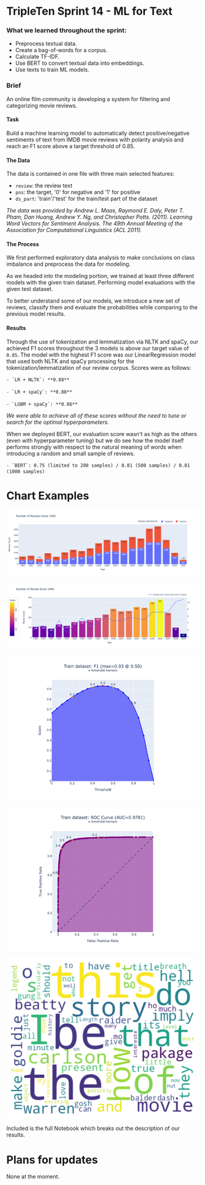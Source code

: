 # TripleTen Sprint 14 - ML for Text

### What we learned throughout the sprint:

- Preprocess textual data.
- Create a bag-of-words for a corpus.
- Calculate TF-IDF.
- Use BERT to convert textual data into embeddings.
- Use texts to train ML models.

### Brief

An online film community is developing a system for filtering and categorizing movie reviews. 

#### Task

Build a machine learning model to automatically detect positive/negative sentiments of text from IMDB movie reviews with polarity analysis and reach an F1 score above a target threshold of 0.85.

#### The Data

The data is contained in one file with three main selected features:

- `review`: the review text
- `pos`: the target, '0' for negative and '1' for positive
- `ds_part`: 'train'/'test' for the train/test part of the dataset

*The data was provided by Andrew L. Maas, Raymond E. Daly, Peter T. Pham, Dan Huang, Andrew Y. Ng, and Christopher Potts. (2011). Learning Word Vectors for Sentiment Analysis. The 49th Annual Meeting of the Association for Computational Linguistics (ACL 2011).*

#### The Process

We first performed exploratory data analysis to make conclusions on class imbalance and preprocess the data for modeling.

As we headed into the modeling portion, we trained at least three different models with the given train dataset. Performing model evaluations with the given test dataset. 

To better understand some of our models, we introduce a new set of reviews, classify them and evaluate the probabilities while comparing to the previous model results.

#### Results

Through the use of tokenization and lemmatization via NLTK and spaCy, our achieved F1 scores throughout the 3 models is above our target value of `0.85`. The model with the highest F1 score was our LinearRegression model that used both NLTK and spaCy processing for the tokenization/lemmatization of our review corpus. Scores were as follows:

    - `LR + NLTK`: **0.88**

    - `LR + spaCy`: **0.88**

    - `LGBM + spaCy`: **0.86**
    
*We were able to achieve all of these scores without the need to tune or search for the optimal hyperparameters.*

When we deployed BERT, our evaluation score wasn't as high as the others (even with hyperparameter tuning) but we do see how the model itself performs strongly with respect to the natural meaning of words when introducing a random and small sample of reviews.

    - `BERT`: 0.75 (limited to 200 samples) / 0.81 (500 samples) / 0.81 (1000 samples)

# Chart Examples

![Alt text](images/newplot4.png)

![Alt text](images/newplot5.png)

![Alt text](images/newplot2.png)

![Alt text](images/newplot3.png)

![Alt text](images/output5.png)

Included is the full Notebook which breaks out the description of our results.

# Plans for updates

None at the moment.